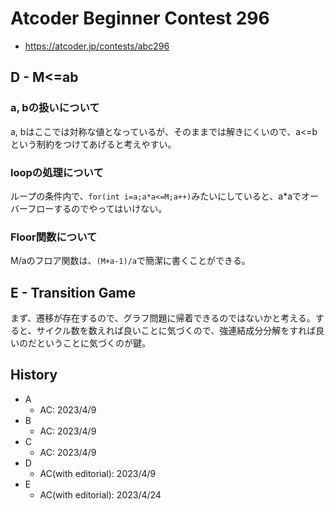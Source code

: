# Atcoder Beginner Contest 296

- <https://atcoder.jp/contests/abc296>

## D - M<=ab

### a, bの扱いについて

a, bはここでは対称な値となっているが、そのままでは解きにくいので、a<=bという制約をつけてあげると考えやすい。

### loopの処理について

ループの条件内で、`for(int i=a;a*a<=M;a++)`みたいにしていると、a*aでオーバーフローするのでやってはいけない。

### Floor関数について

M/aのフロア関数は、`(M+a-1)/a`で簡潔に書くことができる。

## E - Transition Game

まず、遷移が存在するので、グラフ問題に帰着できるのではないかと考える。すると、サイクル数を数えれば良いことに気づくので、強連結成分分解をすれば良いのだということに気づくのが鍵。

## History

- A
  - AC: 2023/4/9
- B
  - AC: 2023/4/9
- C
  - AC: 2023/4/9
- D
  - AC(with editorial): 2023/4/9
- E
  - AC(with editorial): 2023/4/24
